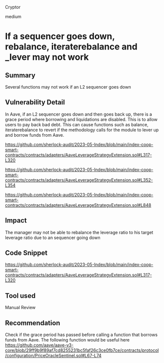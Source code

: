 Cryptor

medium

# If a sequencer goes down, rebalance, iteraterebalance and _lever may not work

## Summary
Several functions may not work if an L2 sequencer goes down 

## Vulnerability Detail
In Aave, if an L2 sequencer goes down and then goes back up, there is a grace period where borrowing and liquidations are disabled. This is to allow users to pay back bad debt. This can cause functions such as balance, iteraterebalance to revert if the methodology calls for the module to lever up and borrow funds from Aave. 

https://github.com/sherlock-audit/2023-05-Index/blob/main/index-coop-smart-contracts/contracts/adapters/AaveLeverageStrategyExtension.sol#L317-L320

https://github.com/sherlock-audit/2023-05-Index/blob/main/index-coop-smart-contracts/contracts/adapters/AaveLeverageStrategyExtension.sol#L352-L354

https://github.com/sherlock-audit/2023-05-Index/blob/main/index-coop-smart-contracts/contracts/adapters/AaveLeverageStrategyExtension.sol#L848


## Impact
The manager may not be able to rebalance the leverage ratio to his target leverage ratio due to an sequencer going down 

## Code Snippet

https://github.com/sherlock-audit/2023-05-Index/blob/main/index-coop-smart-contracts/contracts/adapters/AaveLeverageStrategyExtension.sol#L317-L320



## Tool used

Manual Review

## Recommendation

Check if the grace period has passed before calling a function that borrows funds from Aave. The following function would be useful here
 https://github.com/aave/aave-v3-core/blob/29ff9b9f89af7cd8255231bc5faf26c3ce0fb7ce/contracts/protocol/configuration/PriceOracleSentinel.sol#L67-L74
